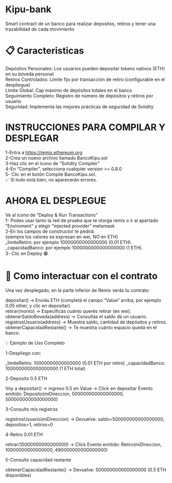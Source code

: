 # Kipu-bank
Smart contract de un banco para realizar depositos, retiros y tener una trazabilidad de cada movimiento
# 📋 Caracteristicas
Depósitos Personales: Los usuarios pueden depositar tokens nativos (ETH) en su bóveda personal     
Retiros Controlados: Límite fijo por transacción de retiro (configurable en el despliegue)    
Límite Global: Cap máximo de depósitos totales en el banco    
Seguimiento Completo: Registro de número de depósitos y retiros por usuario    
Seguridad: Implementa las mejores prácticas de seguridad de Solidity    

# INSTRUCCIONES PARA COMPILAR Y DESPLEGAR
1-Entra a https://remix.ethereum.org    
2-Crea un nuevo archivo llamado BancoKipu.sol    
3-Haz clic en el ícono de “Solidity Compiler”    
4-En “Compiler”, selecciona cualquier version >= 0.8.0    
5- Clic en el botón Compile BancoKipu.sol.    
✅ Si todo está bien, no aparecerán errores.    
# AHORA EL DESPLEGUE
Ve al ícono de “Deploy & Run Transactions”    
1- Podes usar tanto la red de prueba que te otorga remix o ir al apartado "Enviroment" y elegir "injected provider" metamask    
2-En los campos de constructor te pedirá:    
(siempre los valores se expresan en wei, NO en ETH)    
_limiteRetiro: por ejemplo 10000000000000000 (0.01 ETH).     
_capacidadBanco: por ejemplo 1000000000000000000 (1 ETH).    
3- Clic en Deploy 🟢    

# 🧠 Como interactuar con el contrato
Una vez desplegado, en la parte inferior de Remix verás tu contrato:    

depositar() → Enviás ETH (completá el campo “Value” arriba, por ejemplo 0.05 ether, y clic en depositar).    
retirar(monto) → Especificás cuánto querés retirar (en wei).    
obtenerSaldoBoveda(address) → Consultás el saldo de un usuario.    
registrosUsuario(address) → Muestra saldo, cantidad de depósitos y retiros.    
obtenerCapacidadRestante() → Te muestra cuánto espacio queda en el banco.

💡 Ejemplo de Uso Completo

1-Despliego con:

_limiteRetiro: 10000000000000000 (0.01 ETH por retiro)
_capacidadBanco: 1000000000000000000 (1 ETH total)


2-Deposito 0.5 ETH

Voy a depositar() → ingreso 0.5 en Value → Click en depositar
Evento emitido: Deposito(miDireccion, 500000000000000000, 500000000000000000)


3-Consulto mis registros

registrosUsuario(miDireccion) → Devuelve: saldo=500000000000000000, depositos=1, retiros=0


4-Retiro 0.01 ETH

retirar(10000000000000000) → Click
Evento emitido: Retiro(miDireccion, 10000000000000000, 490000000000000000)


5-Consulto capacidad restante

obtenerCapacidadRestante() → Devuelve: 500000000000000000 (0.5 ETH disponibles)
